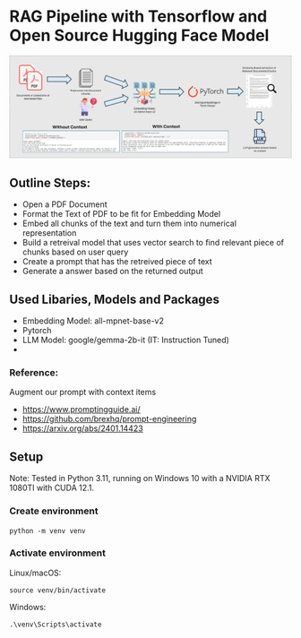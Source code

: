 # RAG Pipeline with Tensorflow and Open Source Hugging Face Model 


![alt text](https://github.com/mihir1493/LLM_Projects/blob/main/Pipeline.png)

## Outline Steps:
* Open a PDF Document
* Format the Text of PDF to be fit for Embedding Model
* Embed all chunks of the text and turn them into numerical representation
* Build a retreival model that uses vector search to find relevant piece of chunks based on user query
* Create a prompt that has the retreived piece of text
* Generate a answer based on the returned output

## Used Libaries, Models and Packages 
* Embedding Model: all-mpnet-base-v2
* Pytorch
* LLM Model: google/gemma-2b-it (IT: Instruction Tuned)
* 

### Reference: 
Augment our prompt with context items
* https://www.promptingguide.ai/
* https://github.com/brexhq/prompt-engineering
* https://arxiv.org/abs/2401.14423

## Setup

Note: Tested in Python 3.11, running on Windows 10 with a NVIDIA RTX 1080TI with CUDA 12.1.

### Create environment
```
python -m venv venv
```
### Activate environment
Linux/macOS:
```
source venv/bin/activate
```
Windows: 
```
.\venv\Scripts\activate
```




